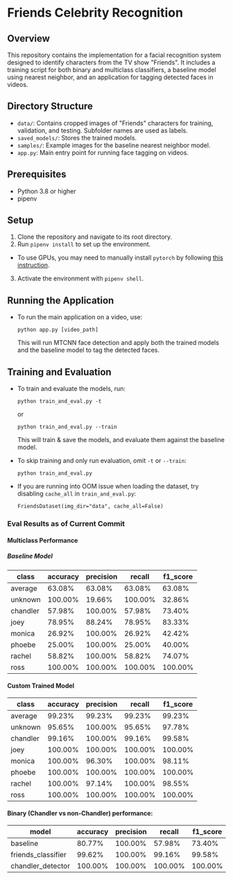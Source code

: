 # Friends Celebrity Recognition

## Overview

This repository contains the implementation for a facial recognition system designed to identify characters from the TV show "Friends". It includes a training script for both binary and multiclass classifiers, a baseline model using nearest neighbor, and an application for tagging detected faces in videos.

## Directory Structure

- `data/`: Contains cropped images of "Friends" characters for training, validation, and testing. Subfolder names are used as labels.
- `saved_models/`: Stores the trained models.
- `samples/`: Example images for the baseline nearest neighbor model.
- `app.py`: Main entry point for running face tagging on videos.

## Prerequisites

- Python 3.8 or higher
- pipenv

## Setup

1. Clone the repository and navigate to its root directory.
2. Run `pipenv install` to set up the environment.
  - To use GPUs, you may need to manually install `pytorch` by following [this instruction](https://pytorch.org/get-started/locally/).
3. Activate the environment with `pipenv shell`.

## Running the Application

- To run the main application on a video, use:
  ```
  python app.py [video_path]
  ```
  This will run MTCNN face detection and apply both the trained models and the baseline model to tag the detected faces.

## Training and Evaluation

- To train and evaluate the models, run:
  ```
  python train_and_eval.py -t
  ```
  or
  ```
  python train_and_eval.py --train
  ```
  This will train & save the models, and evaluate them against the baseline model.

- To skip training and only run evaluation, omit `-t` or `--train`:
  ```
  python train_and_eval.py
  ```

- If you are running into OOM issue when loading the dataset, try disabling `cache_all` in `train_and_eval.py`:

  ```
  FriendsDataset(img_dir="data", cache_all=False)
  ```

### Eval Results as of Current Commit

#### Multiclass Performance

##### Baseline Model

|  class   | accuracy | precision | recall  | f1_score |
|----------|----------|-----------|---------|----------|
| average  | 63.08%   | 63.08%    | 63.08%  | 63.08%   |
| unknown  | 100.00%  | 19.66%    | 100.00% | 32.86%   |
| chandler | 57.98%   | 100.00%   | 57.98%  | 73.40%   |
| joey     | 78.95%   | 88.24%    | 78.95%  | 83.33%   |
| monica   | 26.92%   | 100.00%   | 26.92%  | 42.42%   |
| phoebe   | 25.00%   | 100.00%   | 25.00%  | 40.00%   |
| rachel   | 58.82%   | 100.00%   | 58.82%  | 74.07%   |
| ross     | 100.00%  | 100.00%   | 100.00% | 100.00%  |

#### Custom Trained Model

|  class   | accuracy | precision | recall  | f1_score |
|----------|----------|-----------|---------|----------|
| average  | 99.23%   | 99.23%    | 99.23%  | 99.23%   |
| unknown  | 95.65%   | 100.00%   | 95.65%  | 97.78%   |
| chandler | 99.16%   | 100.00%   | 99.16%  | 99.58%   |
| joey     | 100.00%  | 100.00%   | 100.00% | 100.00%  |
| monica   | 100.00%  | 96.30%    | 100.00% | 98.11%   |
| phoebe   | 100.00%  | 100.00%   | 100.00% | 100.00%  |
| rachel   | 100.00%  | 97.14%    | 100.00% | 98.55%   |
| ross     | 100.00%  | 100.00%   | 100.00% | 100.00%  |

#### Binary (Chandler vs non-Chandler) performance:

|        model       | accuracy | precision | recall  | f1_score |
|--------------------|----------|-----------|---------|----------|
| baseline           | 80.77%   | 100.00%   | 57.98%  | 73.40%   |
| friends_classifier | 99.62%   | 100.00%   | 99.16%  | 99.58%   |
| chandler_detector  | 100.00%  | 100.00%   | 100.00% | 100.00%  |

